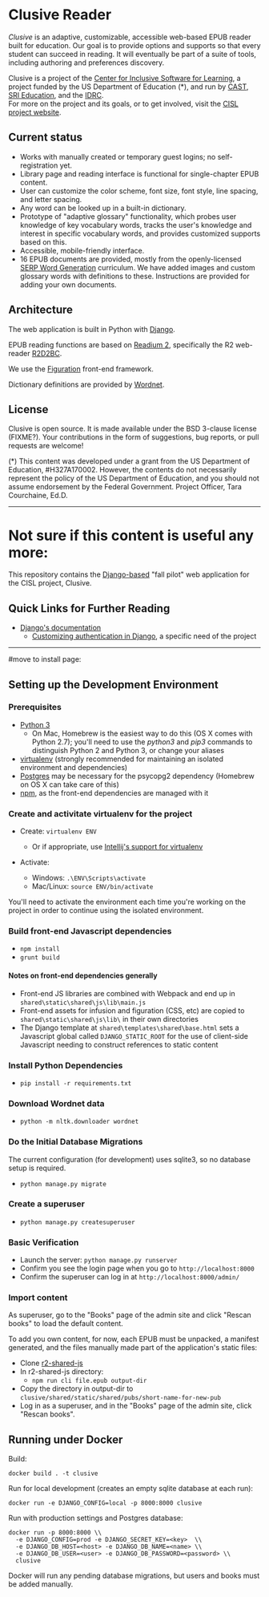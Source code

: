 # Clusive Reader

_Clusive_ is an adaptive, customizable, accessible web-based EPUB reader 
built for education.  Our goal is to provide options and supports so that every student can 
succeed in reading.  It will eventually be part of a suite of tools, including 
authoring and preferences discovery.

Clusive is a project of the [Center for Inclusive Software for Learning](http://cisl.cast.org), 
a project funded by the US Department of Education (*), 
and run by [CAST](http://www.cast.org), 
[SRI Education](http://www.sri.com/about/organization/education), 
and the [IDRC](http://idrc.ocadu.ca/).  
For more on the project and its goals, or to get involved, visit 
the [CISL project website](http://cisl.cast.org). 

## Current status

* Works with manually created or temporary guest logins; no self-registration yet.
* Library page and reading interface is functional for single-chapter EPUB content.
* User can customize the color scheme, font size, font style, 
line spacing, and letter spacing.
* Any word can be looked up in a built-in dictionary.
* Prototype of "adaptive glossary" functionality, which probes user knowledge of key 
vocabulary words, tracks the user's knowledge and interest in specific vocabulary words,
and provides customized supports based on this.
* Accessible, mobile-friendly interface.
* 16 EPUB documents are provided, mostly from the openly-licensed 
[SERP Word Generation](https://www.serpinstitute.org/wordgen-elementary) curriculum.
We have added images and custom glossary words with definitions to these. 
Instructions are provided for adding your own documents.

## Architecture

The web application is built in Python with [Django](https://www.djangoproject.com/).

EPUB reading functions are based on [Readium 2](https://readium.org/development/readium-2-overview/),
specifically the R2 web-reader [R2D2BC](https://github.com/d-i-t-a/R2D2BC).

We use the [Figuration](http://figuration.org) front-end framework.

Dictionary definitions are provided by [Wordnet](https://wordnet.princeton.edu/).

## License

Clusive is open source. It is made available under the BSD 3-clause license (FIXME?).
Your contributions in the form of suggestions, bug reports, or pull requests are welcome!

(*) This content was developed under a grant from the US Department of Education, #H327A170002.
However, the contents do not necessarily represent the policy of the US Department
of Education, and you should not assume endorsement by the Federal Government. 
Project Officer, Tara Courchaine, Ed.D.


----

# Not sure if this content is useful any more:
This repository contains the [Django-based](https://www.djangoproject.com/) "fall pilot" web application for the CISL project, Clusive.

## Quick Links for Further Reading

* [Django's documentation](https://docs.djangoproject.com/en/2.2/)
  * [Customizing authentication in Django](https://docs.djangoproject.com/en/2.2/topics/auth/customizing/), a specific need of the project

---
#move to install page:

## Setting up the Development Environment

### Prerequisites

* [Python 3](https://www.python.org/downloads/)
  * On Mac, Homebrew is the easiest way to do this (OS X comes with Python 2.7); you'll need to use the *python3* and *pip3* commands to distinguish Python 2 and Python 3, or change your aliases
* [virtualenv](https://virtualenv.pypa.io/en/stable/installation/) (strongly recommended for maintaining an isolated environment and dependencies)
* [Postgres](https://www.postgresql.org/) may be necessary for the psycopg2 dependency (Homebrew on OS X can take care of this)
* [npm](https://www.npmjs.com/), as the front-end dependencies are managed with it

### Create and activitate virtualenv for the project

* Create: `virtualenv ENV`
  - Or if appropriate, use [Intellij's support for virtualenv](https://www.jetbrains.com/help/idea/creating-virtual-environment.html)

* Activate:
  - Windows: `.\ENV\Scripts\activate`
  - Mac/Linux: `source ENV/bin/activate`

You'll need to activate the environment each time you're working on the project in order to continue using the isolated environment.

### Build front-end Javascript dependencies

* `npm install`
* `grunt build`

#### Notes on front-end dependencies generally

* Front-end JS libraries are combined with Webpack and end up in `shared\static\shared\js\lib\main.js`
* Front-end assets for infusion and figuration (CSS, etc) are copied to `shared\static\shared\js\lib\` in their own directories
* The Django template at `shared\templates\shared\base.html` sets a Javascript global called `DJANGO_STATIC_ROOT` for the use of client-side Javascript needing to construct references to static content

### Install Python Dependencies

* `pip install -r requirements.txt`

### Download Wordnet data

* `python -m nltk.downloader wordnet`

### Do the Initial Database Migrations

The current configuration (for development) uses sqlite3, so no database setup is required.

* `python manage.py migrate`

### Create a superuser

* `python manage.py createsuperuser`

### Basic Verification

* Launch the server: `python manage.py runserver`
* Confirm you see the login page when you go to `http://localhost:8000`
* Confirm the superuser can log in at `http://localhost:8000/admin/`

### Import content

As superuser, go to the "Books" page of the admin site and click "Rescan books" to
load the default content.

To add you own content, for now, each EPUB must be unpacked, a manifest generated, and the files manually 
made part of the application's static files:
* Clone [r2-shared-js](https://github.com/readium/r2-shared-js)
* In r2-shared-js directory:
  * `npm run cli file.epub output-dir`
* Copy the directory in output-dir to `clusive/shared/static/shared/pubs/short-name-for-new-pub`
* Log in as a superuser, and in the "Books" page of the admin site, click "Rescan books".

## Running under Docker

Build:

`docker build . -t clusive`

Run for local development (creates an empty sqlite database at each run):

`docker run -e DJANGO_CONFIG=local -p 8000:8000 clusive`

Run with production settings and Postgres database:

```
docker run -p 8000:8000 \\
  -e DJANGO_CONFIG=prod -e DJANGO_SECRET_KEY=<key>  \\
  -e DJANGO_DB_HOST=<host> -e DJANGO_DB_NAME=<name> \\
  -e DJANGO_DB_USER=<user> -e DJANGO_DB_PASSWORD=<password> \\
  clusive
```
Docker will run any pending database migrations, but users and books must be added manually.
